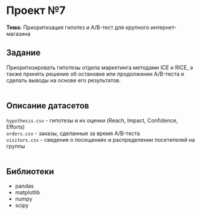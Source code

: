 # Проект №7
**Тема:** Приоритизация гипотез и А/В-тест для крупного интернет-магазина

## Задание 
Приоритизировать гипотезы отдела маркетинга методами ICE и RICE, а также принять решение об остановке или продолжении A/B-теста и сделать выводы на основе его результатов.<br><br>

## Описание датасетов 
`hypothesis.csv` - гипотезы и их оценки (Reach,	Impact,	Confidence,	Efforts)<br>
`orders.csv` - заказы, сделанные за время A/B-теста<br>
`visitors.csv` - сведения о посещениях и распределении посетителей на группы
<br><br>

## Библиотеки
- pandas
- matplotlib
- numpy
- scipy
